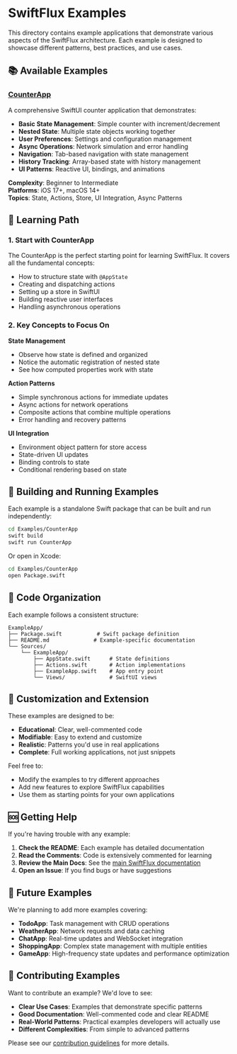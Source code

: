 # SwiftFlux Examples

This directory contains example applications that demonstrate various aspects of the SwiftFlux architecture. Each example is designed to showcase different patterns, best practices, and use cases.

## 📚 Available Examples

### [CounterApp](./CounterApp/)
A comprehensive SwiftUI counter application that demonstrates:

- **Basic State Management**: Simple counter with increment/decrement
- **Nested State**: Multiple state objects working together
- **User Preferences**: Settings and configuration management
- **Async Operations**: Network simulation and error handling
- **Navigation**: Tab-based navigation with state management
- **History Tracking**: Array-based state with history management
- **UI Patterns**: Reactive UI, bindings, and animations

**Complexity**: Beginner to Intermediate  
**Platforms**: iOS 17+, macOS 14+  
**Topics**: State, Actions, Store, UI Integration, Async Patterns

## 🎯 Learning Path

### 1. Start with CounterApp
The CounterApp is the perfect starting point for learning SwiftFlux. It covers all the fundamental concepts:

- How to structure state with `@AppState`
- Creating and dispatching actions
- Setting up a store in SwiftUI
- Building reactive user interfaces
- Handling asynchronous operations

### 2. Key Concepts to Focus On

**State Management**
- Observe how state is defined and organized
- Notice the automatic registration of nested state
- See how computed properties work with state

**Action Patterns**
- Simple synchronous actions for immediate updates
- Async actions for network operations
- Composite actions that combine multiple operations
- Error handling and recovery patterns

**UI Integration**
- Environment object pattern for store access
- State-driven UI updates
- Binding controls to state
- Conditional rendering based on state

## 🔧 Building and Running Examples

Each example is a standalone Swift package that can be built and run independently:

```bash
cd Examples/CounterApp
swift build
swift run CounterApp
```

Or open in Xcode:
```bash
cd Examples/CounterApp
open Package.swift
```

## 📖 Code Organization

Each example follows a consistent structure:

```
ExampleApp/
├── Package.swift           # Swift package definition
├── README.md              # Example-specific documentation
└── Sources/
    └── ExampleApp/
        ├── AppState.swift      # State definitions
        ├── Actions.swift       # Action implementations
        ├── ExampleApp.swift    # App entry point
        └── Views/              # SwiftUI views
```

## 🎨 Customization and Extension

These examples are designed to be:

- **Educational**: Clear, well-commented code
- **Modifiable**: Easy to extend and customize
- **Realistic**: Patterns you'd use in real applications
- **Complete**: Full working applications, not just snippets

Feel free to:
- Modify the examples to try different approaches
- Add new features to explore SwiftFlux capabilities
- Use them as starting points for your own applications

## 🆘 Getting Help

If you're having trouble with any example:

1. **Check the README**: Each example has detailed documentation
2. **Read the Comments**: Code is extensively commented for learning
3. **Review the Main Docs**: See the [main SwiftFlux documentation](../README.md)
4. **Open an Issue**: If you find bugs or have suggestions

## 🔮 Future Examples

We're planning to add more examples covering:

- **TodoApp**: Task management with CRUD operations
- **WeatherApp**: Network requests and data caching
- **ChatApp**: Real-time updates and WebSocket integration
- **ShoppingApp**: Complex state management with multiple entities
- **GameApp**: High-frequency state updates and performance optimization

## 🤝 Contributing Examples

Want to contribute an example? We'd love to see:

- **Clear Use Cases**: Examples that demonstrate specific patterns
- **Good Documentation**: Well-commented code and clear README
- **Real-World Patterns**: Practical examples developers will actually use
- **Different Complexities**: From simple to advanced patterns

Please see our [contribution guidelines](../CONTRIBUTING.md) for more details.